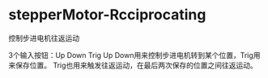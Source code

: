 # stepperMotor-Rcciprocating
控制步进电机往返运动

3个输入按钮：Up Down Trig
Up Down用来控制步进电机转到某个位置，Trig用来保存位置。
Trig也用来触发往返运动，在最后两次保存的位置之间往返运动。
